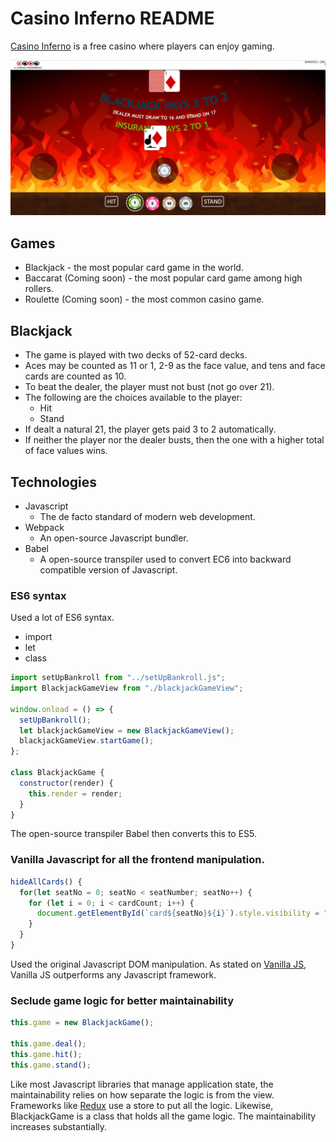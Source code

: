 # Casino Inferno README

[Casino Inferno](https://ko38.github.io/Casino-Inferno/) is a free casino where players can enjoy gaming.

![alt text](demo.jpg "Title")

## Games
* Blackjack - the most popular card game in the world.
* Baccarat (Coming soon) - the most popular card game among high rollers.
* Roulette (Coming soon) - the most common casino game.
## Blackjack
* The game is played with two decks of 52-card decks.
* Aces may be counted as 11 or 1, 2-9 as the face value, and tens and face cards are counted as 10.
* To beat the dealer, the player must not bust (not go over 21).
* The following are the choices available to the player:
  * Hit
  * Stand
* If dealt a natural 21, the player gets paid 3 to 2 automatically.
* If neither the player nor the dealer busts, then the one with a higher total of face values wins.

## Technologies
* Javascript
  * The de facto standard of modern web development.
* Webpack
  * An open-source Javascript bundler. 
* Babel
  * A open-source transpiler used to convert EC6 into backward compatible version of Javascript.

### ES6 syntax
Used a lot of ES6 syntax. 
* import
* let
* class
```javascript
import setUpBankroll from "../setUpBankroll.js";
import BlackjackGameView from "./blackjackGameView";

window.onload = () => {
  setUpBankroll();
  let blackjackGameView = new BlackjackGameView();
  blackjackGameView.startGame();
};

class BlackjackGame {
  constructor(render) {
    this.render = render;
  }
}
```

The open-source transpiler Babel then converts this to ES5.

### Vanilla Javascript for all the frontend manipulation.
```javascript 
hideAllCards() {
  for(let seatNo = 0; seatNo < seatNumber; seatNo++) {
    for (let i = 0; i < cardCount; i++) {
      document.getElementById(`card${seatNo}${i}`).style.visibility = "hidden";
    } 
  }
}
```
Used the original Javascript DOM manipulation. As stated on [Vanilla JS](http://vanilla-js.com/), Vanilla JS outperforms any Javascript framework.

### Seclude game logic for better maintainability
```javascript 
this.game = new BlackjackGame();

this.game.deal();
this.game.hit();
this.game.stand();
```

Like most Javascript libraries that manage application state, the maintainability relies on how separate the logic is from the view. Frameworks like [Redux](https://redux.js.org/) use a store to put all the logic. Likewise, BlackjackGame is a class that holds all the game logic. The maintainability increases substantially.
